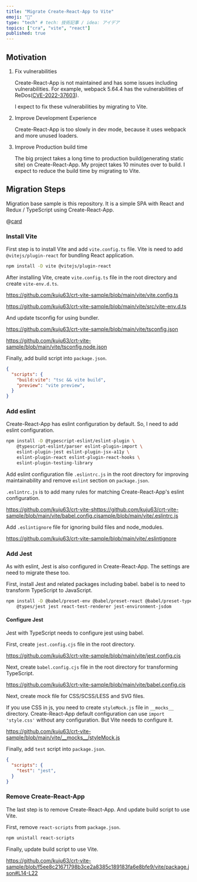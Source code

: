 ```yaml
---
title: "Migrate Create-React-App to Vite"
emoji: "🦔"
type: "tech" # tech: 技術記事 / idea: アイデア
topics: ["cra", "vite", "react"]
published: true
---
```


## Motivation

1. Fix vulnerabilities

    Create-React-App is not maintained and has some issues including vulnerabilities. For example, webpack 5.64.4 has the vulnerabilities of ReDos([CVE-2022-37603](https://github.com/advisories/GHSA-3rfm-jhwj-7488)).

    I expect to fix these vulnerabilities by migrating to Vite.

2. Improve Development Experience

    Create-React-App is too slowly in dev mode, because it uses webpack and more unused loaders.

3. Improve Production build time

    The big project takes a long time to production build(generating static site) on Create-React-App. My project takes 10 minutes over to build. I expect to reduce the build time by migrating to Vite.

## Migration Steps

Migration base sample is this repository. It is a simple SPA with React and Redux / TypeScript using Create-React-App.

@[card](https://github.com/kuju63/crt-vite-sample/tree/main/base)

### Install Vite

First step is to install Vite and add `vite.config.ts` file. Vite is need to add `@vitejs/plugin-react` for bundling React application.

```bash
npm install -D vite @vitejs/plugin-react
```

After installing Vite, create `vite.config.ts` file in the root directory and create `vite-env.d.ts`.

https://github.com/kuju63/crt-vite-sample/blob/main/vite/vite.config.ts

https://github.com/kuju63/crt-vite-sample/blob/main/vite/src/vite-env.d.ts

And update tsconfig for using bundler.

https://github.com/kuju63/crt-vite-sample/blob/main/vite/tsconfig.json

https://github.com/kuju63/crt-vite-sample/blob/main/vite/tsconfig.node.json

Finally, add build script into `package.json`.

```json
{
  "scripts": {
    "build:vite": "tsc && vite build",
    "preview": "vite preview",
  }
}
```

### Add eslint

Create-React-App has eslint configuration by default. So, I need to add eslint configuration.

```bash
npm install -D @typescript-eslint/eslint-plugin \
    @typescript-eslint/parser eslint-plugin-import \
    eslint-plugin-jest eslint-plugin-jsx-a11y \
    eslint-plugin-react eslint-plugin-react-hooks \
    eslint-plugin-testing-library
```

Add eslint configuration file `.eslintrc.js` in the root directory for improving maintainability and remove `eslint` section on `package.json`.

`.eslintrc.js` is to add many rules for matching Create-React-App's eslint configuration.

https://github.com/kuju63/crt-vite-shttps://github.com/kuju63/crt-vite-sample/blob/main/vite/babel.config.cjsample/blob/main/vite/.eslintrc.js

Add `.eslintignore` file for ignoring build files and node_modules.

https://github.com/kuju63/crt-vite-sample/blob/main/vite/.eslintignore

### Add Jest

As with eslint, Jest is also configured in Create-React-App. The settings are need to migrate these too.

First, install Jest and related packages including babel. babel is to need to transform TypeScript to JavaScript.

``` bash
npm install -D @babel/preset-env @babel/preset-react @babel/preset-typescript \
    @types/jest jest react-test-renderer jest-environment-jsdom
```

#### Configure Jest

Jest with TypeScript needs to configure jest using babel.

First, create `jest.config.cjs` file in the root directory.

https://github.com/kuju63/crt-vite-sample/blob/main/vite/jest.config.cjs

Next, create `babel.config.cjs` file in the root directory for transforming TypeScript.

https://github.com/kuju63/crt-vite-sample/blob/main/vite/babel.config.cjs

Next, create mock file for CSS/SCSS/LESS and SVG files.

If you use CSS in js, you need to create `styleMock.js` file in `__mocks__` directory. Create-React-App default configuration can use `import 'style.css'` without any configuration. But Vite needs to configure it.

https://github.com/kuju63/crt-vite-sample/blob/main/vite/__mocks__/styleMock.js

Finally, add `test` script into `package.json`.

```json
{
  "scripts": {
    "test": "jest",
  }
}
```

### Remove Create-React-App

The last step is to remove Create-React-App. And update build script to use Vite.

First, remove `react-scripts` from `package.json`.

```bash
npm unistall react-scripts
```

Finally, update build script to use Vite.

https://github.com/kuju63/crt-vite-sample/blob/f5ee8c21671798b3ce2a8385c189183fa6e8bfe9/vite/package.json#L14-L22
